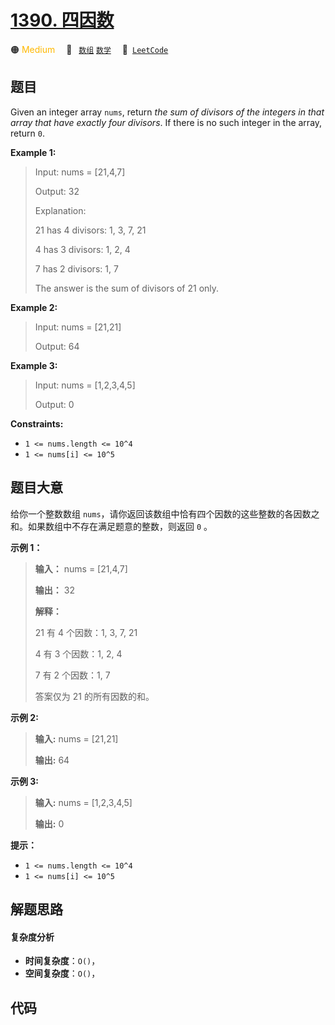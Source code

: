 # [1390. 四因数](https://leetcode.com/problems/four-divisors)

🟠 <font color=#ffb800>Medium</font>&emsp; 🔖&ensp; [`数组`](/tag/array.md) [`数学`](/tag/math.md)&emsp; 🔗&ensp;[`LeetCode`](https://leetcode.com/problems/four-divisors)

## 题目

Given an integer array `nums`, return _the sum of divisors of the integers in
that array that have exactly four divisors_. If there is no such integer in
the array, return `0`.



**Example 1:**

> Input: nums = [21,4,7]
> 
> Output: 32
> 
> Explanation: 
> 
> 21 has 4 divisors: 1, 3, 7, 21
> 
> 4 has 3 divisors: 1, 2, 4
> 
> 7 has 2 divisors: 1, 7
> 
> The answer is the sum of divisors of 21 only.

**Example 2:**

> Input: nums = [21,21]
> 
> Output: 64

**Example 3:**

> Input: nums = [1,2,3,4,5]
> 
> Output: 0

**Constraints:**

  * `1 <= nums.length <= 10^4`
  * `1 <= nums[i] <= 10^5`


## 题目大意

给你一个整数数组 `nums`，请你返回该数组中恰有四个因数的这些整数的各因数之和。如果数组中不存在满足题意的整数，则返回 `0` 。



**示例 1：**

> 
> 
> 
> 
> 
> **输入：** nums = [21,4,7]
> 
> **输出：** 32
> 
> **解释：**
> 
> 21 有 4 个因数：1, 3, 7, 21
> 
> 4 有 3 个因数：1, 2, 4
> 
> 7 有 2 个因数：1, 7
> 
> 答案仅为 21 的所有因数的和。
> 
> 

**示例 2:**

> 
> 
> 
> 
> 
> **输入:** nums = [21,21]
> 
> **输出:** 64
> 
> 

**示例 3:**

> 
> 
> 
> 
> 
> **输入:** nums = [1,2,3,4,5]
> 
> **输出:** 0



**提示：**

  * `1 <= nums.length <= 10^4`
  * `1 <= nums[i] <= 10^5`


## 解题思路

#### 复杂度分析

- **时间复杂度**：`O()`，
- **空间复杂度**：`O()`，

## 代码

```javascript

```